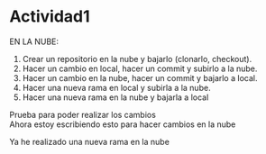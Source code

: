 # Actividad1
EN LA NUBE:
1. Crear un repositorio en la nube y bajarlo (clonarlo, checkout).
2. Hacer un cambio en local, hacer un commit y subirlo a la nube.
3. Hacer un cambio en la nube, hacer un commit y bajarlo a local.
4. Hacer una nueva rama en local y subirla a la nube.
5. Hacer una nueva rama en la nube y bajarla a local

Prueba para poder realizar los cambios  
Ahora estoy escribiendo esto para hacer cambios en la nube

Ya he realizado una nueva rama en la nube
